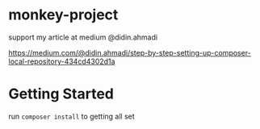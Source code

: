 # monkey-project
support my article at medium @didin.ahmadi

https://medium.com/@didin.ahmadi/step-by-step-setting-up-composer-local-repository-434cd4302d1a

# Getting Started
run `composer install`
to getting all set

